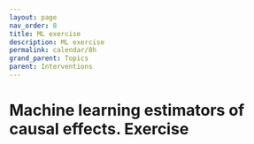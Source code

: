 ```yaml
---
layout: page
nav_order: 8
title: ML exercise
description: ML exercise
permalink: calendar/8h
grand_parent: Topics
parent: Interventions
---
```


# Machine learning estimators of causal effects. Exercise